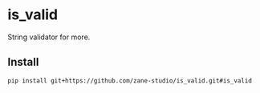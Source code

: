 # is_valid

String validator for more.

## Install

  ```shell
  pip install git+https://github.com/zane-studio/is_valid.git#is_valid
  ```

